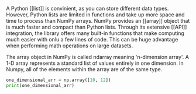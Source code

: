 A Python [[list]] is convinient, as you can store different data types.
However, Python lists are limited in functions and take up more space and time to process than NumPy arrays.
NumPy provides an [[array]] object that is much faster and compact than Python lists. Through its extensive [[API]] integration, the library offers many built-in functions that make computing much easier with onlu a few lines of code. This can be huge advantage when performing math operations on large datasets.


The array object in NumPy is called ndarray meaning 'n-dimension array'. A 1-D array represents a standard list of values entirely in one dimension. In Numpy, all of the elements within the array are of the same type.

```Python
one_dimensional_arr = np.array([10, 12])
print(one_dimensional_arr)
```